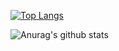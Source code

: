 [![Top Langs](https://github-readme-stats.vercel.app/api/top-langs/?username=Incipe-win&langs_count=5)](https://github.com/anuraghazra/github-readme-stats)

![Anurag's github stats](https://github-readme-stats.vercel.app/api?username=Incipe-win&show_icons=true&theme=radical)

<!--
**Incipe-win/Incipe-win** is a ✨ _special_ ✨ repository because its `README.md` (this file) appears on your GitHub profile.

Here are some ideas to get you started:

- 🔭 I’m currently working on ...
- 🌱 I’m currently learning ...
- 👯 I’m looking to collaborate on ...
- 🤔 I’m looking for help with ...
- 💬 Ask me about ...
- 📫 How to reach me: ...
- 😄 Pronouns: ...
- ⚡ Fun fact: ...
-->
